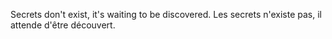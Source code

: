 Secrets don't exist, it's waiting to be discovered.
Les secrets n'existe pas, il attende d'être découvert.
